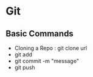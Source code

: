 # Git
## Basic Commands
* Cloning a Repo : git clone url
* git add <file>
* git commit -m "message"
* git push